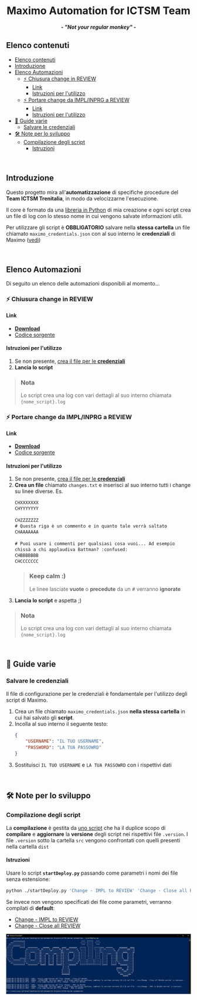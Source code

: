 <p align="center">
	<h1 align="center">Maximo Automation for ICTSM Team</h1>
	<p align="center">
		<strong><i>- "Not your regular monkey" -</i></strong>
	</p>
</p>

## Elenco contenuti
- [Elenco contenuti](#elenco-contenuti)
- [Introduzione](#introduzione)
- [Elenco Automazioni](#elenco-automazioni)
	- [:zap: Chiusura change in REVIEW](#️-chiusura-change-in-review)
		- [Link](#link)
		- [Istruzioni per l'utilizzo](#istruzioni-per-lutilizzo)
	- [:zap: Portare change da IMPL/INPRG a REVIEW](#️-portare-change-da-implinprg-a-review)
		- [Link](#link-1)
		- [Istruzioni per l'utilizzo](#istruzioni-per-lutilizzo-1)
- [:book: Guide varie](#-guide-varie)
	- [Salvare le credenziali](#salvare-le-credenziali)
- [:hammer_and_wrench: Note per lo sviluppo](#-note-per-lo-sviluppo)
	- [Compilazione degli script](#compilazione-degli-script)
		- [Istruzioni](#istruzioni)

<br>

## Introduzione
Questo progetto mira all'**automatizzazione** di specifiche procedure del **Team ICTSM Trenitalia**, in modo da velocizzarne l'esecuzione.

Il core è formato da una [libreria in Python](https://github.com/LukeSavefrogs/maximo-gui-connector) di mia creazione e ogni script crea un file di log con lo stesso nome in cui vengono salvate informazioni utili.

Per utilizzare gli script è **OBBLIGATORIO** salvare nella **stessa cartella** un file chiamato `maximo_credentials.json` con al suo interno le **credenziali** di Maximo ([vedi](#salvare-le-credenziali))

<br>

## Elenco Automazioni
Di seguito un elenco delle automazioni disponibili al momento...

### :zap: Chiusura change in REVIEW
#### Link
- [**Download**](dist/Change%20-%20Close%20all%20REVIEW.exe)
- [Codice sorgente](src/Change%20-%20Close%20all%20REVIEW.py)

#### Istruzioni per l'utilizzo
1. Se non presente, [crea il file per le **credenziali**](#salvare-le-credenziali)
2. **Lancia lo script**

> ### Nota
> Lo script crea una log con vari dettagli al suo interno chiamata `{nome_script}.log`


### :zap: Portare change da IMPL/INPRG a REVIEW
#### Link
- [**Download**](dist/Change%20-%20IMPL%20to%20REVIEW.exe)
- [Codice sorgente](src/Change%20-%20IMPL%20to%20REVIEW.py)

#### Istruzioni per l'utilizzo
1. Se non presente, [crea il file per le **credenziali**](#salvare-le-credenziali)
2. **Crea un file** chiamato `changes.txt` e inserisci al suo interno tutti i change su linee diverse. Es.
	```
	CHXXXXXXX
	CHYYYYYYY

	CHZZZZZZZ
	# Questa riga è un commento e in quanto tale verrà saltato
	CHAAAAAAA

	# Puoi usare i commenti per qualsiasi cosa vuoi... Ad esempio chissà a chi applaudiva Battman? :confused:
	CHBBBBBBB
	CHCCCCCCC
	```
	> ### Keep calm :)
	> Le linee lasciate **vuote** o **precedute** da un <kbd>#</kbd> verranno **ignorate**
3. **Lancia lo script** e aspetta ;)

> ### Nota
> Lo script crea una log con vari dettagli al suo interno chiamata `{nome_script}.log`

<br>

## :book: Guide varie
### Salvare le credenziali
Il file di configurazione per le credenziali è fondamentale per l'utilizzo degli script di Maximo.

1. Crea un file chiamato `maximo_credentials.json` **nella stessa cartella** in cui hai salvato gli **script**. 
2. Incolla al suo interno il seguente testo:
	```json
	{
		"USERNAME": "IL TUO USERNAME",
		"PASSWORD": "LA TUA PASSOWRD"
	}
	```
3. Sostituisci `IL TUO USERNAME` e `LA TUA PASSOWRD` con i rispettivi dati

<br>

## :hammer_and_wrench: Note per lo sviluppo 
### Compilazione degli script
La **compilazione** è gestita da [uno script](./startDeploy.py) che ha il duplice scopo di **compilare** e **aggiornare** la **versione** degli script nei rispettivi file `.version`. I file `.version` sotto la cartella `src` vengono confrontati con quelli presenti nella cartella `dist`

#### Istruzioni
Usare lo script **`startDeploy.py`** passando come parametri i nomi dei file senza estensione:
```bash
python ./startDeploy.py 'Change - IMPL to REVIEW' 'Change - Close all REVIEW'
```

Se invece non vengono specificati dei file come parametri, verranno compilati di **default**:
- [Change - IMPL to REVIEW](./src/Change%20-%20IMPL%20to%20REVIEW.py)
- [Change - Close all REVIEW](./src/Change%20-%20Close%20all%20REVIEW.py)
  

![Script per compilazione](images/b26221ab3ec3295d09b691ac5a0651dc9fe1450ab36a6892afd448be6e3e165d.png)
